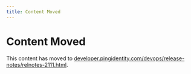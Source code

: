 ```yaml
---
title: Content Moved
---
```

# Content Moved

This content has moved to [developer.pingidentity.com/devops/release-notes/relnotes-2111.html](https://developer.pingidentity.com/devops/release-notes/relnotes-2111.html).
